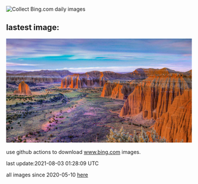 ![Collect Bing.com daily images](https://github.com/counter2015/bing-daily-images/workflows/Collect%20Bing.com%20daily%20images/badge.svg)
## lastest image:
![](images/UpperCathedral.jpg)

use github actions to download www.bing.com images.

last update:2021-08-03 01:28:09 UTC

all images since 2020-05-10 [here](https://github.com/counter2015/bing-daily-images/tree/master/images) 
